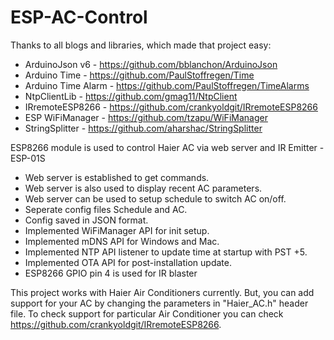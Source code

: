 # ESP-AC-Control
Thanks to all blogs and libraries, which made that project easy:
  - ArduinoJson v6 - https://github.com/bblanchon/ArduinoJson
  - Arduino Time - https://github.com/PaulStoffregen/Time
  - Arduino Time Alarm - https://github.com/PaulStoffregen/TimeAlarms
  - NtpClientLib - https://github.com/gmag11/NtpClient
  - IRremoteESP8266 - https://github.com/crankyoldgit/IRremoteESP8266
  - ESP WiFiManager - https://github.com/tzapu/WiFiManager
  - StringSplitter - https://github.com/aharshac/StringSplitter


ESP8266 module is used to control Haier AC via web server and IR Emitter - ESP-01S
  - Web server is established to get commands.
  - Web server is also used to display recent AC parameters.
  - Web server can be used to setup schedule to switch AC on/off.
  - Seperate config files Schedule and AC.
  - Config saved in JSON format.
  - Implemented WiFiManager API for init setup.
  - Implemented mDNS API for Windows and Mac.
  - Implemented NTP API listener to update time at startup with PST +5.
  - Implemented OTA API for post-installation update.
  - ESP8266 GPIO pin 4 is used for IR blaster

This project works with Haier Air Conditioners currently. But, you can add support for your AC by changing the parameters in "Haier_AC.h" header file.
To check  support for particular Air Conditioner you can check https://github.com/crankyoldgit/IRremoteESP8266.
